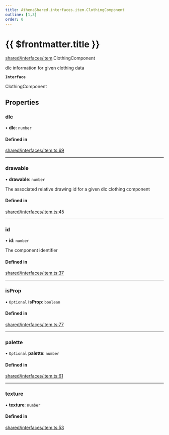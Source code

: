 ```yaml
---
title: AthenaShared.interfaces.item.ClothingComponent
outline: [1,3]
order: 0
---
```


# {{ $frontmatter.title }}


[shared/interfaces/item](../modules/shared_interfaces_item.md).ClothingComponent

dlc information for given clothing data

**`Interface`**

ClothingComponent

## Properties

### dlc

• **dlc**: `number`

#### Defined in

[shared/interfaces/item.ts:69](https://github.com/Stuyk/altv-athena/blob/e4e897f/src/core/shared/interfaces/item.ts#L69)

___

### drawable

• **drawable**: `number`

The associated relative drawing id for a given dlc clothing component

#### Defined in

[shared/interfaces/item.ts:45](https://github.com/Stuyk/altv-athena/blob/e4e897f/src/core/shared/interfaces/item.ts#L45)

___

### id

• **id**: `number`

The component identifier

#### Defined in

[shared/interfaces/item.ts:37](https://github.com/Stuyk/altv-athena/blob/e4e897f/src/core/shared/interfaces/item.ts#L37)

___

### isProp

• `Optional` **isProp**: `boolean`

#### Defined in

[shared/interfaces/item.ts:77](https://github.com/Stuyk/altv-athena/blob/e4e897f/src/core/shared/interfaces/item.ts#L77)

___

### palette

• `Optional` **palette**: `number`

#### Defined in

[shared/interfaces/item.ts:61](https://github.com/Stuyk/altv-athena/blob/e4e897f/src/core/shared/interfaces/item.ts#L61)

___

### texture

• **texture**: `number`

#### Defined in

[shared/interfaces/item.ts:53](https://github.com/Stuyk/altv-athena/blob/e4e897f/src/core/shared/interfaces/item.ts#L53)
